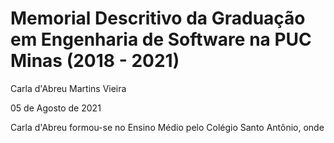# Memorial Descritivo da Graduação em Engenharia de Software na PUC Minas (2018 - 2021)

Carla d'Abreu Martins Vieira

05 de Agosto de 2021

Carla d'Abreu formou-se no Ensino Médio pelo Colégio Santo Antônio, onde 
